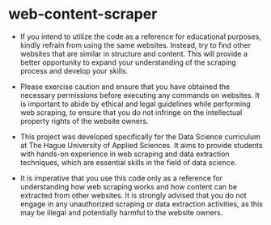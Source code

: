 # web-content-scraper
 - If you intend to utilize the code as a reference for educational purposes, kindly refrain from using the same websites. Instead, try to find other websites that are similar in structure and content. This will provide a better opportunity to expand your understanding of the scraping process and develop your skills.

 - Please exercise caution and ensure that you have obtained the necessary permissions before executing any commands on websites. It is important to abide by ethical and legal guidelines while performing web scraping, to ensure that you do not infringe on the intellectual property rights of the website owners.

 - This project was developed specifically for the Data Science curriculum at The Hague University of Applied Sciences. It aims to provide students with hands-on experience in web scraping and data extraction techniques, which are essential skills in the field of data science.

 - It is imperative that you use this code only as a reference for understanding how web scraping works and how content can be extracted from other websites. It is strongly advised that you do not engage in any unauthorized scraping or data extraction activities, as this may be illegal and potentially harmful to the website owners.